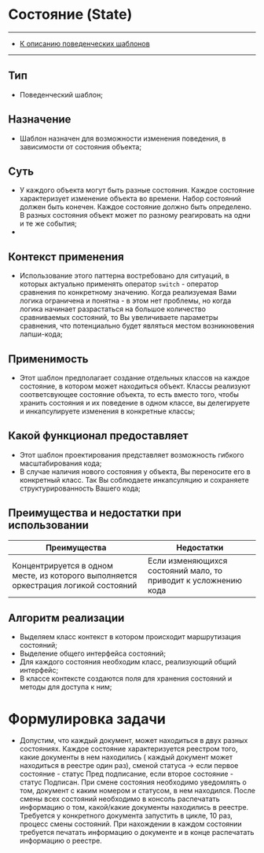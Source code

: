 # Состояние (State)
****
* [К описанию поведенческих шаблонов](../README.md)
****

## Тип
* Поведенческий шаблон;

## Назначение
* Шаблон назначен для возможности изменения поведения, в зависимости 
от состояния объекта; 

## Суть
* У каждого объекта могут быть разные состояния. Каждое состояние характеризует
изменение объекта во времени. Набор состояний должен быть конечен. Каждое состояние
должно быть определено. В разных состояния объект может по разному реагировать на 
одни и те же события;
* 
## Контекст применения
* Использование этого паттерна востребовано для ситуаций, в которых 
актуально применять оператор `switch` - оператор сравнения по конкретному значению.
Когда реализуемая Вами логика ограничена и понятна - в этом нет проблемы, но когда
логика начинает разрастаться на большое количество сравниваемых состояний, то 
Вы увеличиваете параметры сравнения, что потенциально будет являться местом 
возникновения лапши-кода;

## Применимость
* Этот шаблон предполагает создание отдельных классов на каждое состояние, 
в котором может находиться объект. Классы реализуют соответсвующее 
состояние объекта, то есть вместо того, чтобы хранить состояния и их поведение 
в одном классе, вы делегируете и инкапсулируете изменения в конкретные классы;

## Какой функционал предоставляет
* Этот шаблон проектирования представляет возможность гибкого масштабирования кода;
* В случае наличия нового состояния у объекта, Вы переносите его в конкретный класс.
Так Вы соблюдаете инкапсуляцию и сохраняете структурированность Вашего кода;

## Преимущества и недостатки при использовании
| Преимущества                                                                         | Недостатки                                                      |
|--------------------------------------------------------------------------------------|-----------------------------------------------------------------|
| Концентрируется в одном месте, из которого выполняется оркестрация логикой состояний | Если изменяющихся состояний мало, то приводит к усложнению кода |

## Алгоритм реализации
* Выделяем класс контекст в котором происходит маршрутизация состояний;
* Выделение общего интерфейса состояний;
* Для каждого состояния необходим класс, реализующий общий интерфейс;
* В классе контексте создаются поля для хранения состояний и методы для доступа к ним;

# Формулировка задачи
* Допустим, что каждый документ, может находиться в двух разных состояниях. 
Каждое состояние характеризуется реестром того, какие документы в нем находились (
каждый документ может находиться в реестре один раз), сменой статуса -> 
если первое состояние - статус Пред подписание, если второе состояние - статус Подписан. 
При смене состояния необходимо уведомлять о том, документ с каким номером и статусом,
в нем находился. После смены всех состояний необходимо в консоль распечатать 
информацию о том, какой/какие документы находились в реестре. Требуется у конкретного
документа запустить в цикле, 10 раз, процесс смены состояний. При нахождении 
в каждом состоянии требуется печатать информацию о документе и в конце распечатать
информацию о реестре.